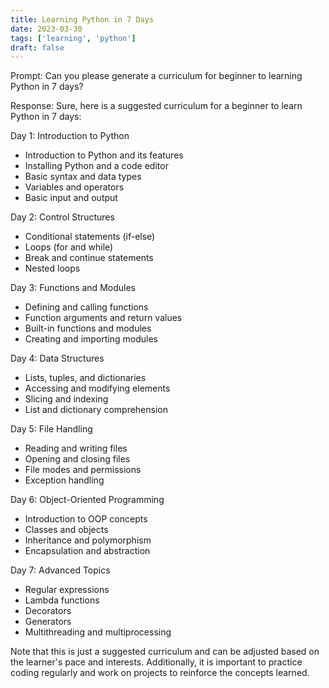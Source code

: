 ```yaml
---
title: Learning Python in 7 Days
date: 2023-03-30
tags: ['learning', 'python']
draft: false
---
```


Prompt: Can you please generate a curriculum for beginner to learning Python in 7 days?

Response: Sure, here is a suggested curriculum for a beginner to learn Python in 7 days:

Day 1: Introduction to Python
- Introduction to Python and its features
- Installing Python and a code editor
- Basic syntax and data types
- Variables and operators
- Basic input and output

Day 2: Control Structures
- Conditional statements (if-else)
- Loops (for and while)
- Break and continue statements
- Nested loops

Day 3: Functions and Modules
- Defining and calling functions
- Function arguments and return values
- Built-in functions and modules
- Creating and importing modules

Day 4: Data Structures
- Lists, tuples, and dictionaries
- Accessing and modifying elements
- Slicing and indexing
- List and dictionary comprehension

Day 5: File Handling
- Reading and writing files
- Opening and closing files
- File modes and permissions
- Exception handling

Day 6: Object-Oriented Programming
- Introduction to OOP concepts
- Classes and objects
- Inheritance and polymorphism
- Encapsulation and abstraction

Day 7: Advanced Topics
- Regular expressions
- Lambda functions
- Decorators
- Generators
- Multithreading and multiprocessing

Note that this is just a suggested curriculum and can be adjusted based on the learner's pace and interests. Additionally, it is important
to practice coding regularly and work on projects to reinforce the concepts learned.
